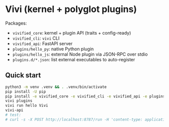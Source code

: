 # Vivi (kernel + polyglot plugins)

Packages:
- `vivified_core`: kernel + plugin API (traits + config-ready)
- `vivified_cli`: `vivi` CLI
- `vivified_api`: FastAPI server
- `plugins/hello_py`: native Python plugin
- `plugins/hello_js`: external Node plugin via JSON-RPC over stdio
- `plugins.d/*.json`: list external executables to auto-register

## Quick start
```bash
python3 -m venv .venv && . .venv/bin/activate
pip install -U pip
pip install -e vivified_core -e vivified_cli -e vivified_api -e plugins/hello_py
vivi plugins
vivi run hello Vivi
vivi-api
# test:
# curl -s -X POST http://localhost:8787/run -H 'content-type: application/json' -d '{"plugin":"hello","args":["David"]}'
```
